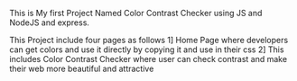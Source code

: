 This is My first Project Named Color Contrast Checker using JS and NodeJS and express.

This Project include four pages as follows
1] Home Page where developers can get colors and use it directly by copying it and use in their css
2] This includes Color Contrast Checker where user can check contrast and make their web more beautiful and attractive

